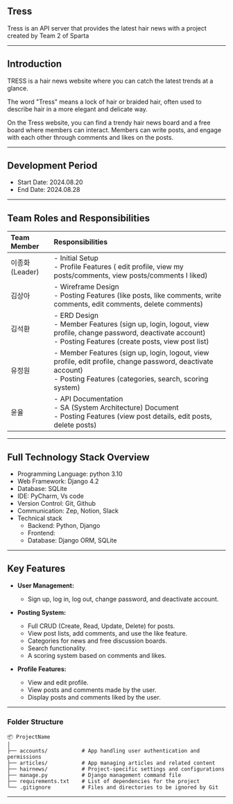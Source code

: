 ## Tress
Tress is an API server that provides the latest hair news with a project created by Team 2 of Sparta

---

## Introduction
TRESS is a hair news website where you can catch the latest trends at a glance.

The word "Tress" means a lock of hair or braided hair, often used to describe hair in a more elegant and delicate way.

On the Tress website, you can find a trendy hair news board and a free board where members can interact. Members can write posts, and engage with each other through comments and likes on the posts.

---

## Development Period
- Start Date: 2024.08.20
- End Date: 2024.08.28

---
## Team Roles and Responsibilities
| Team Member      | Responsibilities                                                                                           |
|:-----------------|:----------------------------------------------------------------------------------------------------------|
| 이종화(Leader) | - Initial Setup<br>- Profile Features ( edit profile, view my posts/comments, view posts/comments I liked)                |
| 김상아           | - Wireframe Design<br>- Posting Features (like posts, like comments, write comments, edit comments, delete comments) |
| 김석환          | - ERD Design<br>- Member Features (sign up, login, logout, view profile, change password, deactivate account)<br>- Posting Features (create posts, view post list) |
| 유정원           | - Member Features (sign up, login, logout, view profile, edit profile, change password, deactivate account)<br>- Posting Features (categories, search, scoring system) |
| 윤율             | - API Documentation<br>- SA (System Architecture) Document<br>- Posting Features (view post details, edit posts, delete posts) |


---

## Full Technology Stack Overview
- Programming Language: python 3.10
- Web Framework: Django 4.2
- Database: SQLite
- IDE: PyCharm, Vs code
- Version Control: Git, Github
- Communication: Zep, Notion, Slack
- Technical stack
  - Backend: Python, Django
  - Frontend: 
  - Database: Django ORM, SQLite

---

## Key Features

- **User Management:**
  - Sign up, log in, log out, change password, and deactivate account.

- **Posting System:**
  - Full CRUD (Create, Read, Update, Delete) for posts.
  - View post lists, add comments, and use the like feature.
  - Categories for news and free discussion boards.
  - Search functionality.
  - A scoring system based on comments and likes.

- **Profile Features:**
  - View and edit profile.
  - View posts and comments made by the user.
  - Display posts and comments liked by the user.

---

### Folder Structure
```
📦 ProjectName
│
├── accounts/           # App handling user authentication and permissions
├── articles/           # App managing articles and related content
├── hairnews/           # Project-specific settings and configurations
├── manage.py           # Django management command file
├── requirements.txt    # List of dependencies for the project
└── .gitignore          # Files and directories to be ignored by Git
```
---
